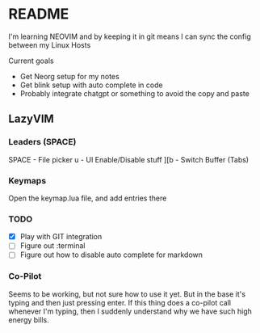 # README

I'm learning NEOVIM and by keeping it in git means I can sync the config between
my Linux Hosts

Current goals

- Get Neorg setup for my notes
- Get blink setup with auto complete in code
- Probably integrate chatgpt or something to avoid the copy and paste

## LazyVIM

### Leaders (SPACE)

SPACE - File picker
u - UI Enable/Disable stuff
][b - Switch Buffer (Tabs)

### Keymaps

Open the keymap.lua file, and add entries there

### TODO

- [x] Play with GIT integration
- [ ] Figure out :terminal
- [ ] Figure out how to disable auto complete for markdown

### Co-Pilot

Seems to be working, but not sure how to use it yet. But in the base it's typing
and then just pressing enter. If this thing does a co-pilot call whenever I'm
typing, then I suddenly understand why we have such high energy bills.
